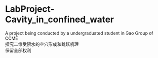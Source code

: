 # LabProject-Cavity_in_confined_water

A project being conducted by a undergraduated student in Gao Group of CCME  
探究二维受限水的空穴形成和跳跃机理  
保留全部权利  

